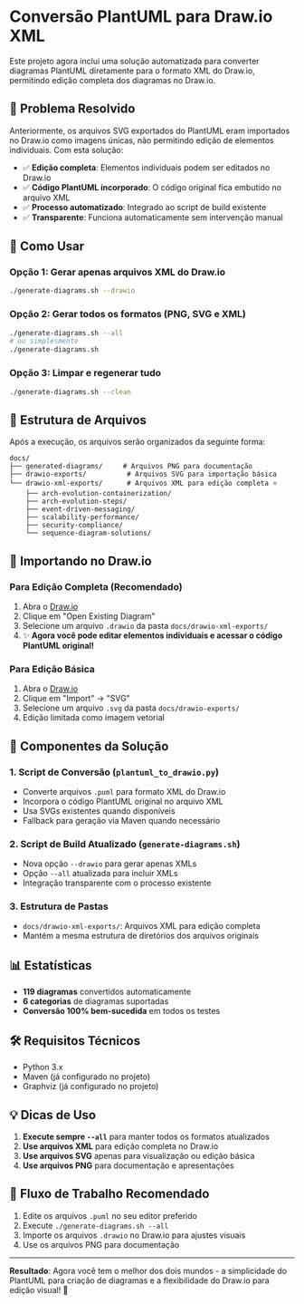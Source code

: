 # Conversão PlantUML para Draw.io XML

Este projeto agora inclui uma solução automatizada para converter diagramas PlantUML diretamente para o formato XML do Draw.io, permitindo edição completa dos diagramas no Draw.io.

## 🎯 Problema Resolvido

Anteriormente, os arquivos SVG exportados do PlantUML eram importados no Draw.io como imagens únicas, não permitindo edição de elementos individuais. Com esta solução:

- ✅ **Edição completa**: Elementos individuais podem ser editados no Draw.io
- ✅ **Código PlantUML incorporado**: O código original fica embutido no arquivo XML
- ✅ **Processo automatizado**: Integrado ao script de build existente
- ✅ **Transparente**: Funciona automaticamente sem intervenção manual

## 🚀 Como Usar

### Opção 1: Gerar apenas arquivos XML do Draw.io
```bash
./generate-diagrams.sh --drawio
```

### Opção 2: Gerar todos os formatos (PNG, SVG e XML)
```bash
./generate-diagrams.sh --all
# ou simplesmente
./generate-diagrams.sh
```

### Opção 3: Limpar e regenerar tudo
```bash
./generate-diagrams.sh --clean
```

## 📁 Estrutura de Arquivos

Após a execução, os arquivos serão organizados da seguinte forma:

```
docs/
├── generated-diagrams/     # Arquivos PNG para documentação
├── drawio-exports/          # Arquivos SVG para importação básica
└── drawio-xml-exports/      # Arquivos XML para edição completa ⭐
    ├── arch-evolution-containerization/
    ├── arch-evolution-steps/
    ├── event-driven-messaging/
    ├── scalability-performance/
    ├── security-compliance/
    └── sequence-diagram-solutions/
```

## 🎨 Importando no Draw.io

### Para Edição Completa (Recomendado)
1. Abra o [Draw.io](https://app.diagrams.net/)
2. Clique em "Open Existing Diagram"
3. Selecione um arquivo `.drawio` da pasta `docs/drawio-xml-exports/`
4. ✨ **Agora você pode editar elementos individuais e acessar o código PlantUML original!**

### Para Edição Básica
1. Abra o [Draw.io](https://app.diagrams.net/)
2. Clique em "Import" → "SVG"
3. Selecione um arquivo `.svg` da pasta `docs/drawio-exports/`
4. Edição limitada como imagem vetorial

## 🔧 Componentes da Solução

### 1. Script de Conversão (`plantuml_to_drawio.py`)
- Converte arquivos `.puml` para formato XML do Draw.io
- Incorpora o código PlantUML original no arquivo XML
- Usa SVGs existentes quando disponíveis
- Fallback para geração via Maven quando necessário

### 2. Script de Build Atualizado (`generate-diagrams.sh`)
- Nova opção `--drawio` para gerar apenas XMLs
- Opção `--all` atualizada para incluir XMLs
- Integração transparente com o processo existente

### 3. Estrutura de Pastas
- `docs/drawio-xml-exports/`: Arquivos XML para edição completa
- Mantém a mesma estrutura de diretórios dos arquivos originais

## 📊 Estatísticas

- **119 diagramas** convertidos automaticamente
- **6 categorias** de diagramas suportadas
- **Conversão 100% bem-sucedida** em todos os testes

## 🛠️ Requisitos Técnicos

- Python 3.x
- Maven (já configurado no projeto)
- Graphviz (já configurado no projeto)

## 💡 Dicas de Uso

1. **Execute sempre `--all`** para manter todos os formatos atualizados
2. **Use arquivos XML** para edição completa no Draw.io
3. **Use arquivos SVG** apenas para visualização ou edição básica
4. **Use arquivos PNG** para documentação e apresentações

## 🔄 Fluxo de Trabalho Recomendado

1. Edite os arquivos `.puml` no seu editor preferido
2. Execute `./generate-diagrams.sh --all`
3. Importe os arquivos `.drawio` no Draw.io para ajustes visuais
4. Use os arquivos PNG para documentação

---

**Resultado**: Agora você tem o melhor dos dois mundos - a simplicidade do PlantUML para criação de diagramas e a flexibilidade do Draw.io para edição visual! 🎉